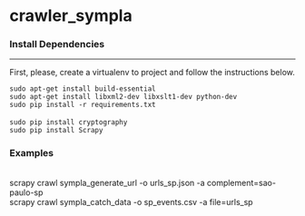 # crawler_sympla

### Install Dependencies
---------------------------------------
First, please, create a virtualenv to project and follow the instructions below.

```sudo apt-get install build-essential```
<br>
```sudo apt-get install libxml2-dev libxslt1-dev python-dev```
<br>
```sudo pip install -r requirements.txt```
<br>	
```sudo pip install cryptography```
<br>
```sudo pip install Scrapy```

### Examples
<br>
scrapy crawl sympla_generate_url -o urls_sp.json -a complement=sao-paulo-sp
<br>
scrapy crawl sympla_catch_data -o sp_events.csv -a file=urls_sp
